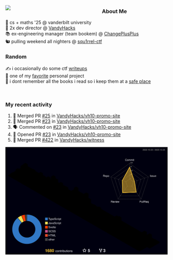 <!-- 
Hey what are you doing here? 
I admire your curiosity tho
Shoot me an email (zinean00 at gmail dot com)
Let's connect! 
-->

<p float="left">
  <img src='https://imgur.com/nGM66Ev.png' width='300' align="left">
  <p>
    
  <h3>About Me</h3>
  🏫 cs + maths '25 @ vanderbilt university <br>
  🌊 2x dev director @ <a href="https://github.com/vandyhacks">VandyHacks</a> <br>
  📚 ex-engineering manager (team bookem) @ <a href="https://github.com/changeplusplusvandy">ChangePlusPlus<a> <br>
  🐿 pulling weekend all nighters @ <a href="https://github.com/squ1rrel-ctf">squ1rrel-ctf</a> <br>
  
  <h3>Random</h3>
  ✍️ i occasionally do some ctf <a href="https://squ1rrel.dev/author/zineanteoh">writeups</a> <br>
  📱 one of my <a href="https://github.com/zineanteoh/vinkybox-app">favorite</a> personal project<br>
  📖 i dont remember all the books i read so i keep them at a <a href="https://www.goodreads.com/user/show/80901669-zi">safe place</a>
  </p>
  
</p>

<br>
<!-- <i>generated by <a href="https://labs.openai.com/s/0hW1r6PFYo3Zh0a7UoxK2AMp" target="_blank">dall-e 2</a></i> -->

<h3>My recent activity</h3>

<!--START_SECTION:activity-->
1. 🎉 Merged PR [#25](https://github.com/VandyHacks/vh10-promo-site/pull/25) in [VandyHacks/vh10-promo-site](https://github.com/VandyHacks/vh10-promo-site)
2. 🎉 Merged PR [#23](https://github.com/VandyHacks/vh10-promo-site/pull/23) in [VandyHacks/vh10-promo-site](https://github.com/VandyHacks/vh10-promo-site)
3. 🗣 Commented on [#23](https://github.com/VandyHacks/vh10-promo-site/pull/23#issuecomment-1776388551) in [VandyHacks/vh10-promo-site](https://github.com/VandyHacks/vh10-promo-site)
4. 💪 Opened PR [#23](https://github.com/VandyHacks/vh10-promo-site/pull/23) in [VandyHacks/vh10-promo-site](https://github.com/VandyHacks/vh10-promo-site)
5. 🎉 Merged PR [#422](https://github.com/VandyHacks/witness/pull/422) in [VandyHacks/witness](https://github.com/VandyHacks/witness)
<!--END_SECTION:activity-->

![](./profile-3d-contrib/profile-night-rainbow.svg)
